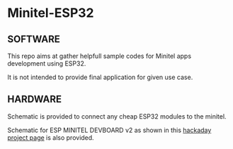 # Minitel-ESP32

## SOFTWARE

This repo aims at gather helpfull sample codes for Minitel apps development using ESP32.

It is not intended to provide final application for given use case.

## HARDWARE

Schematic is provided to connect any cheap ESP32 modules to the minitel. 

Schematic for ESP MINITEL DEVBOARD v2 as shown in this [hackaday project page](https://hackaday.io/project/180473-minitel-reuse-projects-one-board-to-rule-them-all) is also provided.


